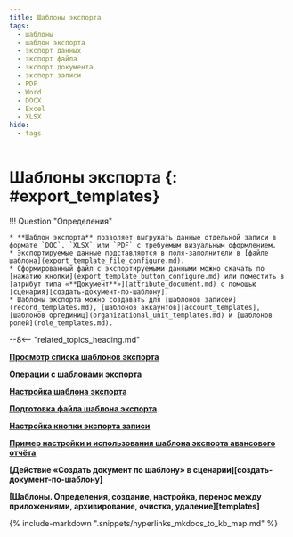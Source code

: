 ```yaml
---
title: Шаблоны экспорта
tags:
  - шаблоны
  - шаблон экспорта
  - экспорт данных
  - экспорт файла
  - экспорт документа
  - экспорт записи
  - PDF
  - Word
  - DOCX
  - Excel
  - XLSX
hide:
  - tags
---
```


# Шаблоны экспорта {: #export_templates}

!!! Question "Определения"

    * **Шаблон экспорта** позволяет выгружать данные отдельной записи в формате `DOC`, `XLSX` или `PDF` с требуемым визуальным оформлением.
    * Экспортируемые данные подставляются в поля-заполнители в [файле шаблона](export_template_file_configure.md).
    * Сформированный файл с экспортируемыми данными можно скачать по [нажатию кнопки](export_template_button_configure.md) или поместить в [атрибут типа «**Документ**»](attribute_document.md) с помощью [сценария][создать-документ-по-шаблону].
    * Шаблоны экспорта можно создавать для [шаблонов записей](record_templates.md), [шаблонов аккаунтов][account_templates], [шаблонов оргединиц](organizational_unit_templates.md) и [шаблонов ролей](role_templates.md).    

--8<-- "related_topics_heading.md"

**[Просмотр списка шаблонов экспорта](export_template_list_view.md)**

**[Операции с шаблонами экспорта](export_template_list_operations.md)**

**[Настройка шаблона экспорта](export_template_configure.md)**

**[Подготовка файла шаблона экспорта](export_template_file_configure.md)**

**[Настройка кнопки экспорта записи](export_template_button_configure.md)**

**[Пример настройки и использования шаблона экспорта авансового отчёта](export_template_file_example.md)**

**[Действие «Создать документ по шаблону» в сценарии][создать-документ-по-шаблону]**

**[Шаблоны. Определения, создание, настройка, перенос между приложениями, архивирование, очистка, удаление][templates]**

{%
include-markdown ".snippets/hyperlinks_mkdocs_to_kb_map.md"
%}
